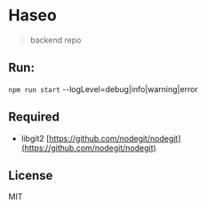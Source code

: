# Haseo
> backend repo

## Run:
`npm run start`
--logLevel=debug|info|warning|error

## Required
- libgit2 [https://github.com/nodegit/nodegit](https://github.com/nodegit/nodegit)

## License
MIT

